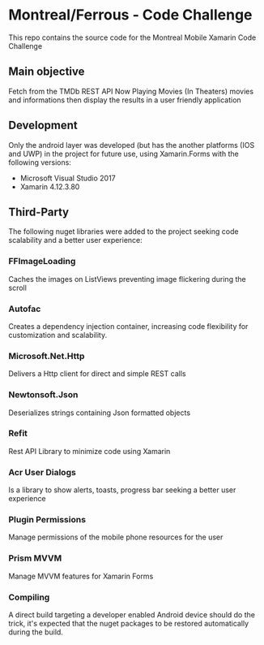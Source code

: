 # Montreal/Ferrous - Code Challenge
This repo contains the source code for the Montreal Mobile Xamarin Code Challenge

## Main objective
Fetch from the TMDb REST API Now Playing Movies (In Theaters) movies and informations then display the results in a user friendly application

## Development
Only the android layer was developed (but has the another platforms (IOS and UWP) in the project for future use, using Xamarin.Forms with the following versions:

* Microsoft Visual Studio 2017
* Xamarin 4.12.3.80

## Third-Party
The following nuget libraries were added to the project seeking code scalability and a better user experience:

### FFImageLoading
Caches the images on ListViews preventing image flickering during the scroll

### Autofac
Creates a dependency injection container, increasing code flexibility for customization and scalability.

### Microsoft.Net.Http
Delivers a Http client for direct and simple REST calls

### Newtonsoft.Json
Deserializes strings containing Json formatted objects

### Refit
Rest API Library to minimize code using Xamarin

### Acr User Dialogs
Is a library to show alerts, toasts, progress bar seeking a better user experience

### Plugin Permissions
Manage permissions of the mobile phone resources for the user

### Prism MVVM
Manage MVVM features for Xamarin Forms

### Compiling
A direct build targeting a developer enabled Android device should do the trick, it's expected that the nuget packages to be restored automatically during the build.
